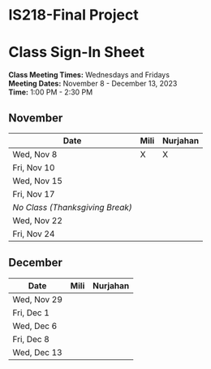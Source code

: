 # IS218-Final Project
# Class Sign-In Sheet

**Class Meeting Times:** Wednesdays and Fridays  
**Meeting Dates:** November 8 - December 13, 2023  
**Time:** 1:00 PM - 2:30 PM  

## November

| Date         | Mili | Nurjahan |
|--------------|-----------|-----------|
| Wed, Nov 8   |    X       |     X      |
| Fri, Nov 10  |           |           |
| Wed, Nov 15  |           |           |
| Fri, Nov 17  |           |           |
| *No Class (Thanksgiving Break)* | | |
| Wed, Nov 22  |           |           |
| Fri, Nov 24  |           |           |

## December

| Date       | Mili | Nurjahan |
|------------|-----------|-----------|
| Wed, Nov 29|           |           |
| Fri, Dec 1 |           |           |
| Wed, Dec 6 |           |           |
| Fri, Dec 8 |           |           |
| Wed, Dec 13|           |           |


